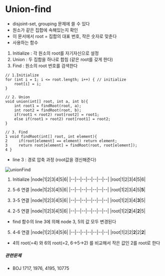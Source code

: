 ﻿# Union-find
- disjoint-set, grouping 문제에 쓸 수 있다
- 원소가 같은 집합에 속해있는지 확인
- 이 문서에서 root = 집합의 대표 번호, 작은 숫자로 맞춘다
- 사용하는 함수
1. Initialize : 각 원소의 root를 자기자신으로 설정
2. Union : 두 집합을 하나로 합침 (같은 root를 갖게 한다)
3. Find : 원소의 root 번호를 검색한다


```
// 1.Initialize
for (int i = 1; i <= root.length; i++) { // initialize
    root[i] = i;
}
```

```
// 2. Union
void union(int[] root, int a, int b){
    int root1 = findRoot(root, a);
    int root2 = findRoot(root, b);
    if(root1 < root2) root[root2] = root1;
    else if(root1 > root2) root[root1] = root2;
}
```

```
// 3. Find
1 void findRoot(int[] root, int element){
2     if(root[element] == element) return element;
3     return root[element] = findRoot(root, root[element]);
4 }
```
- line 3 : 경로 압축 과정 (root값을 갱신해준다)


![unionFind](/img/Union-find.png)
1) Initialize
|node|1|2|3|4|5|6|
|--|--|--|--|--|--|--|
|root|1|2|3|4|5|6|

2) 5-6 연결
|node|1|2|3|4|5|6|
|--|--|--|--|--|--|--|
|root|1|2|3|4|5|**5**|

3) 3-5 연결
|node|1|2|3|4|5|6|
|--|--|--|--|--|--|--|
|root|1|2|3|4|**3**|5|

4) 2-5 연결
|node|1|2|3|4|5|6|
|--|--|--|--|--|--|--|
|root|1|2|**2**|4|**2**|5|
- find 함수의 line 3에 의해 node 3, 5의 값 모두 변경된다

5) 4-6 연결
|node|1|2|3|4|5|6|
|--|--|--|--|--|--|--|
|root|1|2|2|**2**|2|**2**|
- 4의 root(=4) 와 6의 root(=2, 6->5->2) 를 비교해서 작은 값인 2를 root로 한다

##### 관련문제
- BOJ 1717, 1976, 4195, 10775